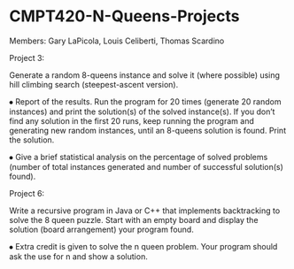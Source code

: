 # CMPT420-N-Queens-Projects

Members: Gary LaPicola, Louis Celiberti, Thomas Scardino

Project 3: 

Generate a random 8-queens instance and solve it (where possible) using hill climbing search (steepest-ascent version).

⦁	Report of the results. Run the program for 20 times (generate 20 random instances) and print the solution(s) of the solved instance(s). If you don’t find any solution in the first 20 runs, keep running the program and generating new random instances, until an 8-queens solution is found. Print the solution.

⦁	Give a brief statistical analysis on the percentage of solved problems (number of total instances generated and number of successful solution(s) found).

Project 6:

Write a recursive program in Java or C++ that implements backtracking to solve the 8 queen puzzle. Start with an empty board and display the solution (board arrangement) your program found.

⦁	Extra credit is given to solve the n queen problem. Your program should ask the use for n and show a solution.
